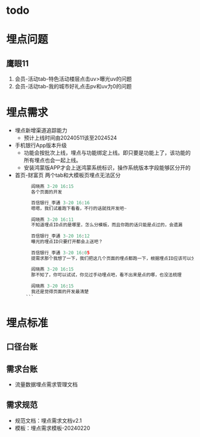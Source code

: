 # todo

# 埋点问题

## 鹰眼11

1. 会员-活动tab-特色活动楼层点击uv>曝光uv的问题
2. 会员-活动tab-我的城市好礼点击pv和uv为0的问题

# 埋点需求

- 埋点新增渠道追踪能力
    - 预计上线时间由20240511该至2024524
- 手机银行App版本升级
  - 功能会按批次上线，埋点与功能绑定上线。即只要是功能上了，该功能的所有埋点也会一起上线。
  - 安装鸿蒙版APP才会上送鸿蒙系统标识，操作系统版本字段能够区分开的
- 首页-财富页 两个tab和大模板页埋点无法区分
  ``` python
        阎晓燕 3-20 16:15
        各个页面的开发

        百信银行_李通 3-20 16:16
        嗯嗯，我们试着跑下看看，不行的话就找开发吧~
      
        阎晓燕 3-20 16:11
        不知道埋点ID点的是哪里，怎么分模板，而且你跑的话只能是点过的，会遗漏
      
        百信银行_李通 3-20 16:12
        曝光的埋点ID只要打开都会上送吧？
      
        百信银行_李通 3-20 16:05
        提需求那个我想了一下，我们把这几个页面的埋点都跑一下，根据埋点ID应该可以分出来哪些是手动埋点的，然后我们分模板梳理一下，然后分一下优先级，这样可能更好做一些，你看呢？
      
        阎晓燕 3-20 16:15
        那不知了，你可以试试，你见过手动埋点吧，看不出来是点的哪，也没法梳理
      
        阎晓燕 3-20 16:15
        我还是觉得页面的开发最清楚
      ```

# 埋点标准

## 口径台账







## 需求台账 
- 流量数据埋点需求管理文档

## 需求规范
- 规范文档：埋点需求文档v2.1
- 模板：埋点需求模板-20240220

    